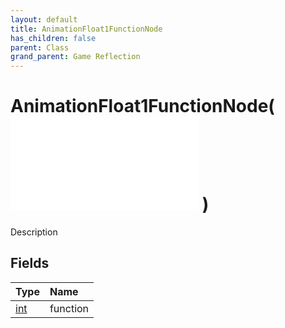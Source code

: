 ```yaml
---
layout: default
title: AnimationFloat1FunctionNode
has_children: false
parent: Class
grand_parent: Game Reflection
---
```

# AnimationFloat1FunctionNode( ![ AnimationEvalNode ](/game-reflection/classes/animation_eval_node.md) )
Description 

## Fields
| Type | Name |
|:-------------|:--------------|
| [int](/game-reflection/enums/int.md) | function |
